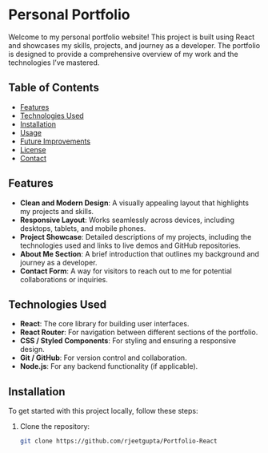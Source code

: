 # Personal Portfolio

Welcome to my personal portfolio website! This project is built using React and showcases my skills, projects, and journey as a developer. The portfolio is designed to provide a comprehensive overview of my work and the technologies I’ve mastered.

## Table of Contents

- [Features](#features)
- [Technologies Used](#technologies-used)
- [Installation](#installation)
- [Usage](#usage)
- [Future Improvements](#future-improvements)
- [License](#license)
- [Contact](#contact)

## Features

- **Clean and Modern Design**: A visually appealing layout that highlights my projects and skills.
- **Responsive Layout**: Works seamlessly across devices, including desktops, tablets, and mobile phones.
- **Project Showcase**: Detailed descriptions of my projects, including the technologies used and links to live demos and GitHub repositories.
- **About Me Section**: A brief introduction that outlines my background and journey as a developer.
- **Contact Form**: A way for visitors to reach out to me for potential collaborations or inquiries.

## Technologies Used

- **React**: The core library for building user interfaces.
- **React Router**: For navigation between different sections of the portfolio.
- **CSS / Styled Components**: For styling and ensuring a responsive design.
- **Git / GitHub**: For version control and collaboration.
- **Node.js**: For any backend functionality (if applicable).

## Installation

To get started with this project locally, follow these steps:

1. Clone the repository:
   ```bash
   git clone https://github.com/rjeetgupta/Portfolio-React

